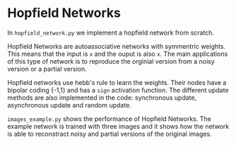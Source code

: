 # Hopfield Networks

In `hopfield_network.py` we implement a hopfield network from scratch. 

Hopfield Networks are autoassociative networks with symmentric weights. This means that the input is `x` and the ouput is also `x`. The main applications of this type of network is to reproduce the orginial version from a noisy version or a partial version. 

Hopfield networks use hebb's rule to learn the weights. Their nodes have a bipolar coding {-1,1} and has a `sign` activation function. The different update methods are also implemented in the code: synchronous update, asynchronous update and random update. 

`images_example.py` shows the performance of Hopfield Networks. The example network is trained with three images and it shows how the network is able to reconstract noisy and partial versions of the original images.   



